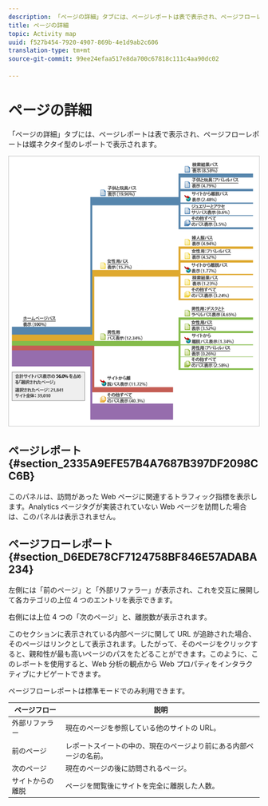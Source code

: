 ```yaml
---
description: 「ページの詳細」タブには、ページレポートは表で表示され、ページフローレポートは蝶ネクタイ型のレポートで表示されます。
title: ページの詳細
topic: Activity map
uuid: f527b454-7920-4907-869b-4e1d9ab2c606
translation-type: tm+mt
source-git-commit: 99ee24efaa517e8da700c67818c111c4aa90dc02

---
```



# ページの詳細

「ページの詳細」タブには、ページレポートは表で表示され、ページフローレポートは蝶ネクタイ型のレポートで表示されます。

![](assets/page_flow.png)

## ページレポート {#section_2335A9EFE57B4A7687B397DF2098CC6B}

このパネルは、訪問があった Web ページに関連するトラフィック指標を表示します。Analytics ページタグが実装されていない Web ページを訪問した場合は、このパネルは表示されません。

## ページフローレポート {#section_D6EDE78CF7124758BF846E57ADABA234}

左側には「前のページ」と「外部リファラー」が表示され、これを交互に展開して各カテゴリの上位 4 つのエントリを表示できます。

右側には上位 4 つの「次のページ」と、離脱数が表示されます。

このセクションに表示されている内部ページに関して URL が追跡された場合、そのページはリンクとして表示されます。したがって、そのページをクリックすると、親和性が最も高いページのパスをたどることができます。このように、このレポートを使用すると、Web 分析の観点から Web プロパティをインタラクティブにナビゲートできます。

ページフローレポートは標準モードでのみ利用できます。

| **ページフロー** | **説明** |
|---|---|
| 外部リファラー | 現在のページを参照している他のサイトの URL。 |
| 前のページ | レポートスイートの中の、現在のページより前にある内部ページの名前。 |
| 次のページ | 現在のページの後に訪問されるページ。 |
| サイトからの離脱 | ページを閲覧後にサイトを完全に離脱した人数。 |

